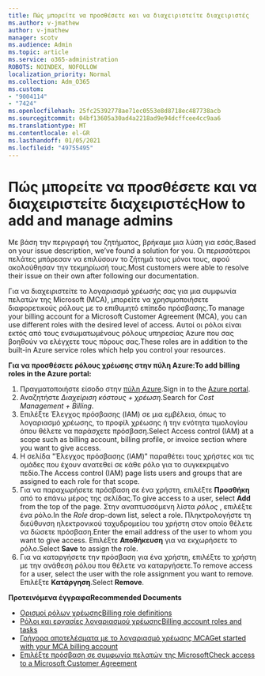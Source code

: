 ```yaml
---
title: Πώς μπορείτε να προσθέσετε και να διαχειριστείτε διαχειριστές
ms.author: v-jmathew
author: v-jmathew
manager: scotv
ms.audience: Admin
ms.topic: article
ms.service: o365-administration
ROBOTS: NOINDEX, NOFOLLOW
localization_priority: Normal
ms.collection: Adm_O365
ms.custom:
- "9004114"
- "7424"
ms.openlocfilehash: 25fc25392778ae71ec0553e8d8718ec487738acb
ms.sourcegitcommit: 04bf13605a30ad4a2218ad9e94dcffcee4cc9aa6
ms.translationtype: MT
ms.contentlocale: el-GR
ms.lasthandoff: 01/05/2021
ms.locfileid: "49755495"
---
```

# <a name="how-to-add-and-manage-admins"></a><span data-ttu-id="7d6b4-102">Πώς μπορείτε να προσθέσετε και να διαχειριστείτε διαχειριστές</span><span class="sxs-lookup"><span data-stu-id="7d6b4-102">How to add and manage admins</span></span>

<span data-ttu-id="7d6b4-103">Με βάση την περιγραφή του ζητήματος, βρήκαμε μια λύση για εσάς.</span><span class="sxs-lookup"><span data-stu-id="7d6b4-103">Based on your issue description, we’ve found a solution for you.</span></span> <span data-ttu-id="7d6b4-104">Οι περισσότεροι πελάτες μπόρεσαν να επιλύσουν το ζήτημά τους μόνοι τους, αφού ακολούθησαν την τεκμηρίωσή τους.</span><span class="sxs-lookup"><span data-stu-id="7d6b4-104">Most customers were able to resolve their issue on their own after following our documentation.</span></span>

<span data-ttu-id="7d6b4-105">Για να διαχειριστείτε το λογαριασμό χρέωσής σας για μια συμφωνία πελατών της Microsoft (MCA), μπορείτε να χρησιμοποιήσετε διαφορετικούς ρόλους με το επιθυμητό επίπεδο πρόσβασης.</span><span class="sxs-lookup"><span data-stu-id="7d6b4-105">To manage your billing account for a Microsoft Customer Agreement (MCA), you can use different roles with the desired level of access.</span></span> <span data-ttu-id="7d6b4-106">Αυτοί οι ρόλοι είναι εκτός από τους ενσωματωμένους ρόλους υπηρεσίας Azure που σας βοηθούν να ελέγχετε τους πόρους σας.</span><span class="sxs-lookup"><span data-stu-id="7d6b4-106">These roles are in addition to the built-in Azure service roles which help you control your resources.</span></span>

<span data-ttu-id="7d6b4-107">**Για να προσθέσετε ρόλους χρέωσης στην πύλη Azure:**</span><span class="sxs-lookup"><span data-stu-id="7d6b4-107">**To add billing roles in the Azure portal:**</span></span>

1. <span data-ttu-id="7d6b4-108">Πραγματοποιήστε είσοδο στην [πύλη Azure](https://portal.azure.com/).</span><span class="sxs-lookup"><span data-stu-id="7d6b4-108">Sign in to the [Azure portal](https://portal.azure.com/).</span></span>
2. <span data-ttu-id="7d6b4-109">Αναζητήστε *Διαχείριση κόστους + χρέωση*.</span><span class="sxs-lookup"><span data-stu-id="7d6b4-109">Search for *Cost Management + Billing*.</span></span>
3. <span data-ttu-id="7d6b4-110">Επιλέξτε Έλεγχος πρόσβασης (IAM) σε μια εμβέλεια, όπως το λογαριασμό χρέωσης, το προφίλ χρέωσης ή την ενότητα τιμολογίου όπου θέλετε να παράσχετε πρόσβαση.</span><span class="sxs-lookup"><span data-stu-id="7d6b4-110">Select Access control (IAM) at a scope such as billing account, billing profile, or invoice section where you want to give access.</span></span>
4. <span data-ttu-id="7d6b4-111">Η σελίδα "Έλεγχος πρόσβασης (IAM)" παραθέτει τους χρήστες και τις ομάδες που έχουν ανατεθεί σε κάθε ρόλο για το συγκεκριμένο πεδίο.</span><span class="sxs-lookup"><span data-stu-id="7d6b4-111">The Access control (IAM) page lists users and groups that are assigned to each role for that scope.</span></span>
5. <span data-ttu-id="7d6b4-112">Για να παραχωρήσετε πρόσβαση σε ένα χρήστη, επιλέξτε **Προσθήκη** από το επάνω μέρος της σελίδας.</span><span class="sxs-lookup"><span data-stu-id="7d6b4-112">To give access to a user, select **Add** from the top of the page.</span></span> <span data-ttu-id="7d6b4-113">Στην αναπτυσσόμενη λίστα *ρόλος* , επιλέξτε ένα ρόλο.</span><span class="sxs-lookup"><span data-stu-id="7d6b4-113">In the *Role* drop-down list, select a role.</span></span> <span data-ttu-id="7d6b4-114">Πληκτρολογήστε τη διεύθυνση ηλεκτρονικού ταχυδρομείου του χρήστη στον οποίο θέλετε να δώσετε πρόσβαση.</span><span class="sxs-lookup"><span data-stu-id="7d6b4-114">Enter the email address of the user to whom you want to give access.</span></span> <span data-ttu-id="7d6b4-115">Επιλέξτε **Αποθήκευση** για να εκχωρήσετε το ρόλο.</span><span class="sxs-lookup"><span data-stu-id="7d6b4-115">Select **Save** to assign the role.</span></span>
6. <span data-ttu-id="7d6b4-116">Για να καταργήσετε την πρόσβαση για ένα χρήστη, επιλέξτε το χρήστη με την ανάθεση ρόλου που θέλετε να καταργήσετε.</span><span class="sxs-lookup"><span data-stu-id="7d6b4-116">To remove access for a user, select the user with the role assignment you want to remove.</span></span> <span data-ttu-id="7d6b4-117">Επιλέξτε **Κατάργηση**.</span><span class="sxs-lookup"><span data-stu-id="7d6b4-117">Select **Remove**.</span></span>

<span data-ttu-id="7d6b4-118">**Προτεινόμενα έγγραφα**</span><span class="sxs-lookup"><span data-stu-id="7d6b4-118">**Recommended Documents**</span></span>

- [<span data-ttu-id="7d6b4-119">Ορισμοί ρόλων χρέωσης</span><span class="sxs-lookup"><span data-stu-id="7d6b4-119">Billing role definitions</span></span>](https://docs.microsoft.com/azure/cost-management-billing/manage/understand-mca-roles)
- [<span data-ttu-id="7d6b4-120">Ρόλοι και εργασίες λογαριασμού χρέωσης</span><span class="sxs-lookup"><span data-stu-id="7d6b4-120">Billing account roles and tasks</span></span>](https://docs.microsoft.com/azure/cost-management-billing/manage/understand-mca-roles#billing-account-roles-and-tasks)
- [<span data-ttu-id="7d6b4-121">Γρήγορα αποτελέσματα με το λογαριασμό χρέωσης MCA</span><span class="sxs-lookup"><span data-stu-id="7d6b4-121">Get started with your MCA billing account</span></span>](https://docs.microsoft.com/azure/cost-management-billing/understand/mca-overview)
- [<span data-ttu-id="7d6b4-122">Επιλέξτε πρόσβαση σε συμφωνία πελατών της Microsoft</span><span class="sxs-lookup"><span data-stu-id="7d6b4-122">Check access to a Microsoft Customer Agreement</span></span>](https://docs.microsoft.com/azure/cost-management-billing/manage/change-credit-card?WT.mc_id=Portal-Microsoft_Azure_Support%22%20%5Cl%20%22manage-credit-cards-for-a-microsoft-customer-agreement%22%20%5Ct%20%22_blank#check-the-type-of-your-account)
